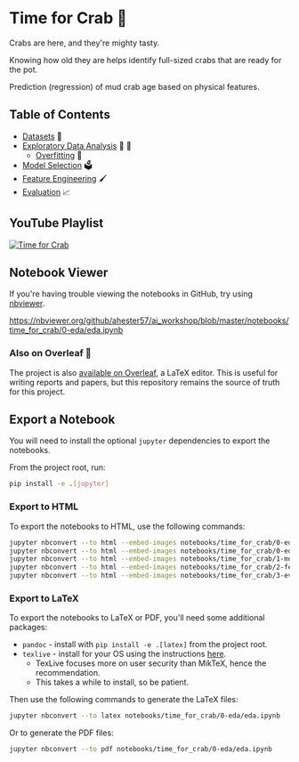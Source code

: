 # Time for Crab :crab:

Crabs are here, and they're mighty tasty.

Knowing how old they are helps identify full-sized crabs that are ready for the pot.
 
Prediction (regression) of mud crab age based on physical features.

## Table of Contents

- [Datasets](datasets/README.md) :open_file_folder:
- [Exploratory Data Analysis](0-eda/README.md) :telescope: :mag_right:
    - [Overfitting](0-eda/overfit.ipynb) :dna:
- [Model Selection](1-models/README.md) :ballot_box:
- [Feature Engineering](2-features/README.md) :paintbrush:
- [Evaluation](3-evaluation/README.md) :chart_with_upwards_trend:

## YouTube Playlist

[![Time for Crab](https://i.ytimg.com/vi/2YvMW4UcBfA/hqdefault.jpg)](https://www.youtube.com/playlist?list=PL7gbeMmnbBH4yM3X_LzEfieB_VpacD9VE)

## Notebook Viewer

If you're having trouble viewing the notebooks in GitHub, try using [nbviewer](https://nbviewer.org/github/ahester57/ai_workshop/blob/master/notebooks/time_for_crab/0-eda/eda.ipynb).

https://nbviewer.org/github/ahester57/ai_workshop/blob/master/notebooks/time_for_crab/0-eda/eda.ipynb

### Also on Overleaf :leaves:

The project is also [available on Overleaf](https://www.overleaf.com/project/6638542e044376c414b65725), a LaTeX editor.
This is useful for writing reports and papers, but this repository remains the source of truth for this project.

## Export a Notebook

You will need to install the optional `jupyter` dependencies to export the notebooks.

From the project root, run:

```bash
pip install -e .[jupyter]
```

### Export to HTML

To export the notebooks to HTML, use the following commands:

```bash
jupyter nbconvert --to html --embed-images notebooks/time_for_crab/0-eda/eda.ipynb
jupyter nbconvert --to html --embed-images notebooks/time_for_crab/0-eda/overfit.ipynb
jupyter nbconvert --to html --embed-images notebooks/time_for_crab/1-models/models.ipynb
jupyter nbconvert --to html --embed-images notebooks/time_for_crab/2-features/features.ipynb
jupyter nbconvert --to html --embed-images notebooks/time_for_crab/3-evaluation/evaluation.ipynb
```

### Export to LaTeX

To export the notebooks to LaTeX or PDF, you'll need some additional packages:

- `pandoc` - install with `pip install -e .[latex]` from the project root.
- `texlive` - install for your OS using the instructions [here](https://www.tug.org/texlive/).
    - TexLive focuses more on user security than MikTeX, hence the recommendation.
    - This takes a while to install, so be patient.

Then use the following commands to generate the LaTeX files:

```bash
jupyter nbconvert --to latex notebooks/time_for_crab/0-eda/eda.ipynb
```

Or to generate the PDF files:

```bash
jupyter nbconvert --to pdf notebooks/time_for_crab/0-eda/eda.ipynb
```
